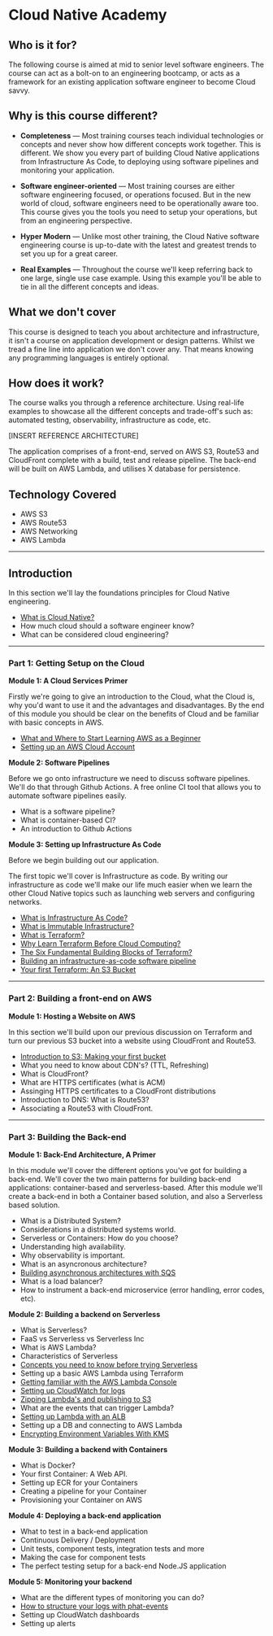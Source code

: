 # Cloud Native Academy

## Who is it for? 

The following course is aimed at mid to senior level software engineers. The course can act as a bolt-on to an engineering bootcamp, or acts as a framework for an existing application software engineer to become Cloud savvy. 

## Why is this course different?

* **Completeness** — Most training courses teach individual technologies or concepts and never show how different concepts work together. This is different. We show you every part of building Cloud Native applications from Infrastructure As Code, to deploying using software pipelines and monitoring your application. 

* **Software engineer-oriented** — Most training courses are either software engineering focused, or operations focused. But in the new world of cloud, software engineers need to be operationally aware too. This course gives you the tools you need to setup your operations, but from an engineering perspective. 

* **Hyper Modern** — Unlike most other training, the Cloud Native software engineering course is up-to-date with the latest and greatest trends to set you up for a great career.

* **Real Examples** — Throughout the course we'll keep referring back to one large, single use case example. Using this example you'll be able to tie in all the different concepts and ideas. 

## What we don't cover

This course is designed to teach you about architecture and infrastructure, it isn't a course on application development or design patterns. Whilst we tread a fine line into application we don't cover any. That means knowing any programming languages is entirely optional. 

## How does it work? 

The course walks you through a reference architecture. Using real-life examples to showcase all the different concepts and trade-off's such as: automated testing, observability, infrastructure as code, etc. 

[INSERT REFERENCE ARCHITECTURE]

The application comprises of a front-end, served on AWS S3, Route53 and CloudFront complete with a build, test and release pipeline. The back-end will be built on AWS Lambda, and utilises X database for persistence.

## Technology Covered

* AWS S3
* AWS Route53
* AWS Networking
* AWS Lambda

---

## Introduction

In this section we'll lay the foundations principles for Cloud Native engineering. 

* [What is Cloud Native?](https://www.thedevcoach.co.uk/what-is-a-cloud-native-software-engineer/)
* How much cloud should a software engineer know? 
* What can be considered cloud engineering? 

---

### Part 1: Getting Setup on the Cloud

**Module 1: A Cloud Services Primer**

Firstly we're going to give an introduction to the Cloud, what the Cloud is, why you'd want to use it and the advantages and disadvantages. By the end of this module you should be clear on the benefits of Cloud and be familiar with basic concepts in AWS. 

* [What and Where to Start Learning AWS as a Beginner](https://www.thedevcoach.co.uk/start-learning-aws-beginner/)
* [Setting up an AWS Cloud Account](https://www.thedevcoach.co.uk/how-to-setup-an-aws-to-experiment-and-learn/)

**Module 2: Software Pipelines**

Before we go onto infrastructure we need to discuss software pipelines. We'll do that through Github Actions. A free online CI tool that allows you to automate software pipelines easily. 

* What is a software pipeline? 
* What is container-based CI?
* An introduction to Github Actions

**Module 3: Setting up Infrastructure As Code**

Before we begin building out our application. 

The first topic we'll cover is Infrastructure as code. By writing our infrastructure as code we'll make our life much easier when we learn the other Cloud Native topics such as launching web servers and configuring networks. 

* [What is Infrastructure As Code?](https://www.thedevcoach.co.uk/infrastructure-as-code/)
* [What is Immutable Infrastructure?](https://www.thedevcoach.co.uk/what-is-immutable-infrastructure/)
* [What is Terraform?](https://www.thedevcoach.co.uk/what-is-terraform/)
* [Why Learn Terraform Before Cloud Computing?](https://www.thedevcoach.co.uk/learn-terraform-before-cloud-computing/)
* [The Six Fundamental Building Blocks of Terraform?](https://www.thedevcoach.co.uk/the-six-fundamentals-of-terraform/)
* [Building an infrastructure-as-code software pipeline](https://www.thedevcoach.co.uk/setup-terraform-aws-github-actions/)
* [Your first Terraform: An S3 Bucket](https://www.thedevcoach.co.uk/terraform-github-actions/)

---

### Part 2: Building a front-end on AWS

**Module 1: Hosting a Website on AWS**

In this section we'll build upon our previous discussion on Terraform and turn our previous S3 bucket into a website using CloudFront and Route53. 

* [Introduction to S3: Making your first bucket](https://www.thedevcoach.co.uk/terraform-github-actions/)
* What you need to know about CDN's? (TTL, Refreshing)
* What is CloudFront? 
* What are HTTPS certificates (what is ACM)
* Assinging HTTPS certificates to a CloudFront distributions
* Introduction to DNS: What is Route53?
* Associating a Route53 with CloudFront. 

---

### Part 3: Building the Back-end

**Module 1: Back-End Architecture, A Primer**

In this module we'll cover the different options you've got for building a back-end. We'll cover the two main patterns for building back-end applications: container-based and serverless-based. After this module we'll create a back-end in both a Container based solution, and also a Serverless based solution. 

* What is a Distributed System?
* Considerations in a distributed systems world.
* Serverless or Containers: How do you choose? 
* Understanding high availability.
* Why observability is important.
* What is an asyncronous architecture?
* [Building asynchronous architectures with SQS](https://www.thedevcoach.co.uk/aws-sqs-and-lambda/)
* What is a load balancer? 
* How to instrument a back-end microservice (error handling, error codes, etc).

**Module 2: Building a backend on Serverless**

* What is Serverless?
* FaaS vs Serverless vs Serverless Inc
* What is AWS Lambda?
* Characteristics of Serverless
* [Concepts you need to know before trying Serverless](https://www.thedevcoach.co.uk/the-6-serverless-concepts-you-need-to-know/)
* Setting up a basic AWS Lambda using Terraform
* [Getting familiar with the AWS Lambda Console](https://www.thedevcoach.co.uk/understand-aws-lambda-console/)
* [Setting up CloudWatch for logs](https://www.thedevcoach.co.uk/lambda-logging-cloudwatch/)
* [Zipping Lambda's and publishing to S3](https://www.thedevcoach.co.uk/zipped-lambda-s3-github-actions/)
* What are the events that can trigger Lambda?
* [Setting up Lambda with an ALB](https://www.thedevcoach.co.uk/setup-aws-lambda-aws-alb/)
* Setting up a DB and connecting to AWS Lambda
* [Encrypting Environment Variables With KMS](https://www.thedevcoach.co.uk/kms-aws-lambda/)

**Module 3: Building a backend with Containers**

* What is Docker? 
* Your first Container: A Web API. 
* Setting up ECR for your Containers
* Creating a pipeline for your Container
* Provisioning your Container on AWS

**Module 4: Deploying a back-end application**

* What to test in a back-end application
* Continuous Delivery / Deployment
* Unit tests, component tests, integration tests and more
* Making the case for component tests
* The perfect testing setup for a back-end Node.JS application 

**Module 5: Monitoring your backend**
* What are the different types of monitoring you can do?
* [How to structure your logs with phat-events](https://www.thedevcoach.co.uk/phat-event-logging/)
* Setting up CloudWatch dashboards
* Setting up alerts
